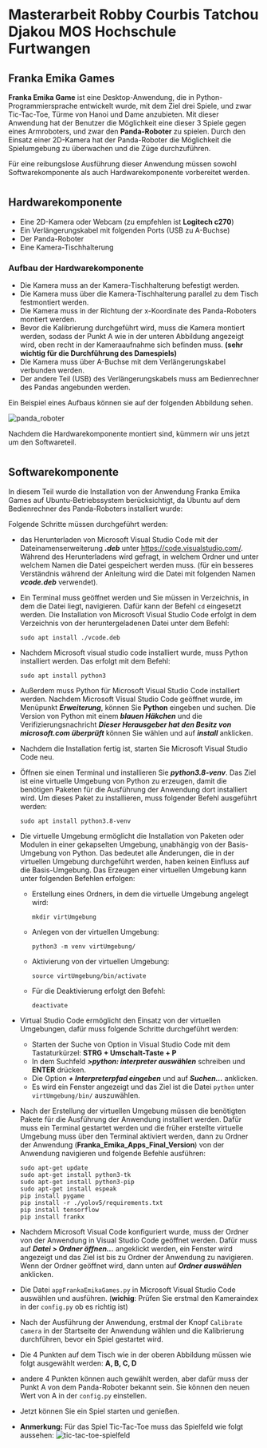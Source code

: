 # Masterarbeit Robby Courbis Tatchou Djakou MOS Hochschule Furtwangen

## Franka Emika Games
**Franka Emika Game** ist eine Desktop-Anwendung, die in Python-Programmiersprache entwickelt wurde, mit dem Ziel drei Spiele, und zwar Tic-Tac-Toe, Türme von Hanoi und Dame anzubieten. Mit dieser Anwendung hat der Benutzer die Möglichkeit eine dieser 3 Spiele gegen eines Armroboters, und zwar den **Panda-Roboter** zu spielen. Durch den Einsatz einer 2D-Kamera hat der Panda-Roboter die Möglichkeit die Spielumgebung zu überwachen und die Züge durchzuführen.

Für eine reibungslose Ausführung dieser Anwendung müssen sowohl Softwarekomponente als auch Hardwarekomponente vorbereitet werden. 
#
## Hardwarekomponente
+ Eine 2D-Kamera oder Webcam (zu empfehlen ist **Logitech c270**)
+ Ein Verlängerungskabel mit folgenden Ports (USB zu A-Buchse)
+ Der Panda-Roboter
+ Eine Kamera-Tischhalterung

### Aufbau der Hardwarekomponente

+ Die Kamera muss an der Kamera-Tischhalterung befestigt werden.
+ Die Kamera muss über die Kamera-Tischhalterung parallel zu dem Tisch festmontiert werden.
+ Die Kamera muss in der Richtung der x-Koordinate des Panda-Roboters montiert werden. 
+ Bevor die Kalibrierung durchgeführt wird, muss die Kamera montiert werden, sodass der Punkt A wie in der unteren Abbildung angezeigt wird, oben recht in der Kameraaufnahme sich befinden muss. **(sehr wichtig für die Durchführung des Damespiels)**
+ Die Kamera muss über A-Buchse mit dem Verlängerungskabel verbunden werden.
+ Der andere Teil (USB) des Verlängerungskabels muss am Bedienrechner des Pandas angebunden werden. 

Ein Beispiel eines Aufbaus können sie auf der folgenden Abbildung sehen.


![panda_roboter](image_readme/pandaroboterkoordinaten.png?raw=true "Panda Roboter")

Nachdem die Hardwarekomponente montiert sind, kümmern wir uns jetzt um den Softwareteil.
#
## Softwarekomponente
In diesem Teil wurde die Installation von der Anwendung Franka Emika Games auf Ubuntu-Betriebssystem berücksichtigt, da Ubuntu auf dem Bedienrechner des Panda-Roboters installiert wurde:

Folgende Schritte müssen durchgeführt werden:
+ das Herunterladen von Microsoft Visual Studio Code mit der Dateinamenserweiterung ***.deb*** unter https://code.visualstudio.com/. Während des Herunterladens wird gefragt, in welchem Ordner und unter welchem Namen die Datei gespeichert werden muss. (für ein besseres Verständnis während der Anleitung wird die Datei mit folgenden Namen ***vcode.deb*** verwendet).
+ Ein Terminal muss geöffnet werden und Sie müssen in Verzeichnis, in dem die Datei liegt, navigieren. Dafür kann der Befehl `cd` eingesetzt werden. Die Installation von Microsoft Visual Studio Code erfolgt in dem Verzeichnis von der heruntergeladenen Datei  unter dem Befehl:
    ```
    sudo apt install ./vcode.deb
    ```
+ Nachdem Microsoft visual studio code installiert wurde, muss Python installiert werden. Das erfolgt mit dem Befehl:
    ```
    sudo apt install python3
    ```
+ Außerdem muss Python für Microsoft Visual Studio Code installiert werden. Nachdem Microsoft Visual Studio Code geöffnet wurde, im Menüpunkt ***Erweiterung***, können Sie **Python** eingeben  und suchen. Die Version von Python mit einem ***blauen Häkchen***  und die Verifizierungsnachricht ***Dieser Herausgeber hat den Besitz von microsoft.com überprüft*** können Sie wählen und auf  ***install*** anklicken.

+ Nachdem die Installation fertig ist, starten Sie Microsoft Visual Studio Code neu. 
+ Öffnen sie einen Terminal und installieren Sie ***python3.8-venv***. Das Ziel ist eine virtuelle Umgebung von Python zu erzeugen, damit die benötigen  Paketen für die Ausführung der Anwendung dort installiert wird. Um dieses Paket zu installieren, muss folgender Befehl ausgeführt werden:
    ```
    sudo apt install python3.8-venv
    ```
+ Die virtuelle Umgebung ermöglicht die Installation von Paketen oder Modulen in einer gekapselten Umgebung, unabhängig von der Basis-Umgebung von Python. Das bedeutet alle Änderungen, die in der virtuellen Umgebung durchgeführt werden, haben keinen Einfluss auf die Basis-Umgebung. Das Erzeugen einer virtuellen Umgebung kann unter folgenden Befehlen erfolgen:

    + Erstellung eines Ordners, in dem die virtuelle Umgebung angelegt wird:
        ```
        mkdir virtUmgebung
        ```
    + Anlegen von der virtuellen Umgebung:
        ```
        python3 -m venv virtUmgebung/
        ```
    + Aktivierung von der virtuellen Umgebung:
        ```
        source virtUmgebung/bin/activate
        ```
    + Für die Deaktivierung erfolgt den Befehl:
        ```
        deactivate
        ```
+ Virtual Studio Code ermöglicht den Einsatz von der virtuellen Umgebungen, dafür muss folgende Schritte durchgeführt werden:
    + Starten der Suche von Option in Visual Studio Code mit dem Tastaturkürzel: **STRG + Umschalt-Taste + P**
    + In dem Suchfeld ***>python: interpreter auswählen*** schreiben und **ENTER** drücken.
    + Die Option ***+ Interpreterpfad eingeben*** und auf ***Suchen...*** anklicken.
    + Es wird ein Fenster angezeigt und das Ziel ist die Datei `python` unter `virtUmgebung/bin/` auszuwählen.

+ Nach der Erstellung der virtuellen Umgebung müssen die benötigten Pakete für die Ausführung der Anwendung installiert werden. Dafür muss ein Terminal gestartet werden und die früher erstellte virtuelle Umgebung muss über den Terminal aktiviert werden, dann zu Ordner der Anwendung (**Franka_Emika_Apps_Final_Version**) von der Anwendung navigieren und folgende Befehle ausführen:
    ```
    sudo apt-get update
    sudo apt-get install python3-tk
    sudo apt-get install python3-pip
    sudo apt-get install espeak 
    pip install pygame
    pip install -r ./yolov5/requirements.txt
    pip install tensorflow
    pip install frankx
    ```
+ Nachdem Microsoft Visual Code konfiguriert wurde, muss der
Ordner von der Anwendung in Visual Studio Code geöffnet werden. Dafür muss auf ***Datei > Ordner öffnen...*** angeklickt werden, ein Fenster wird angezeigt und das Ziel ist bis zu Ordner der Anwendung zu navigieren. Wenn der Ordner geöffnet wird, dann unten auf ***Ordner auswählen*** anklicken.
+ Die Datei `appFrankaEmikaGames.py` in Microsoft Visual Studio Code auswählen und ausführen. (**wichig**: Prüfen Sie erstmal den Kameraindex in der `config.py` ob es richtig ist)
+ Nach der Ausführung der Anwendung, erstmal der Knopf `Calibrate Camera` in der Startseite der Anwendung wählen und die Kalibrierung durchführen, bevor ein Spiel gestartet wird. 
+ Die 4 Punkten auf dem Tisch wie in der oberen Abbildung müssen wie folgt ausgewählt werden: **A, B, C, D**
+ andere 4 Punkten können auch gewählt werden, aber dafür muss der Punkt A von dem Panda-Roboter bekannt sein. Sie können den neuen Wert von A in der `config.py` einstellen.
+ Jetzt können Sie ein Spiel starten und genießen.
+ **Anmerkung:** Für das Spiel Tic-Tac-Toe muss das Spielfeld wie folgt aussehen:
![tic-tac-toe-spielfeld](image_readme/Tic-Tac-Toe.jpeg?raw=true "Tic-Tac-Toe Spielfeld")




